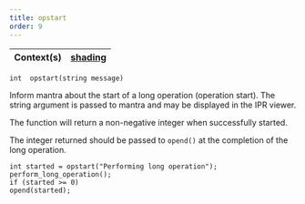```yaml
---
title: opstart
order: 9
---
```

| Context(s) | [shading](../contexts/shading.html) |
| --- | --- |

`int  opstart(string message)`

Inform mantra about the start of a long operation (operation start). The string argument is passed to mantra and may be displayed in the IPR viewer.

The function will return a non-negative integer when successfully started.

The integer returned should be passed to `opend()` at the completion of the long operation.

```vex
int started = opstart("Performing long operation");
perform_long_operation();
if (started >= 0)
opend(started);

```
